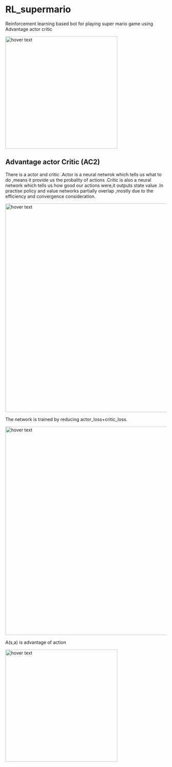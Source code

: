 # RL_supermario
Reinforcement learning based bot for playing super mario game using Advantage actor critic 
<p>
  <img src=https://github.com/ironman-0-0-7/RL_supermario/blob/master/readme_img/mario.jpg width="350" title="hover text">
</p>


## Advantage actor Critic (AC2)

There is a actor and critic .Actor is a neural netwrok which tells us what to do ,means it provide us 
the probality of actions .Critic is also a neural network which tells us how good our actions were,it
outputs state value .In practise policy and value networks partially overlap ,mostly due to the efficiency
and convergence consideration.
<p>
  <img src=https://github.com/ironman-0-0-7/RL_supermario/blob/master/readme_img/actor_critic.jpg width="650" title="hover text">
</p>

The network is trained by reducing actor_loss+critic_loss.
<p>
  <img src=https://github.com/ironman-0-0-7/RL_supermario/blob/master/readme_img/loss.jpg width="650" title="hover text">
</p>

A(s,a) is advantage of action
<p>
  <img src=https://github.com/ironman-0-0-7/RL_supermario/blob/master/readme_img/advantage.png width="350" title="hover text">
</p>


